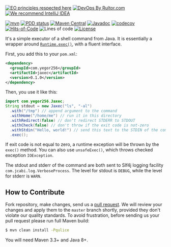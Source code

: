 [![EO principles respected here](https://www.elegantobjects.org/badge.svg)](https://www.elegantobjects.org)
[![DevOps By Rultor.com](http://www.rultor.com/b/yegor256/jaxec)](http://www.rultor.com/p/yegor256/jaxec)
[![We recommend IntelliJ IDEA](https://www.elegantobjects.org/intellij-idea.svg)](https://www.jetbrains.com/idea/)

[![mvn](https://github.com/yegor256/jaxec/actions/workflows/mvn.yml/badge.svg)](https://github.com/yegor256/jaxec/actions/workflows/mvn.yml)
[![PDD status](http://www.0pdd.com/svg?name=yegor256/jaxec)](http://www.0pdd.com/p?name=yegor256/jaxec)
[![Maven Central](https://img.shields.io/maven-central/v/com.yegor256/jaxec.svg)](https://maven-badges.herokuapp.com/maven-central/com.yegor256/jaxec)
[![Javadoc](http://www.javadoc.io/badge/com.yegor256/jaxec.svg)](http://www.javadoc.io/doc/com.yegor256/jaxec)
[![codecov](https://codecov.io/gh/yegor256/jaxec/branch/master/graph/badge.svg)](https://codecov.io/gh/yegor256/jaxec)
[![Hits-of-Code](https://hitsofcode.com/github/yegor256/jaxec)](https://hitsofcode.com/view/github/yegor256/jaxec)
![Lines of code](https://img.shields.io/tokei/lines/github/yegor256/jaxec)
[![License](https://img.shields.io/badge/license-MIT-green.svg)](https://github.com/yegor256/jaxec/blob/master/LICENSE.txt)

It's a simple executor of a shell command from Java. It is essentially a wrapper around 
[`Runtime.exec()`](https://docs.oracle.com/javase/8/docs/api/java/lang/Runtime.html#exec-java.lang.String-),
with a fluent interface.

First, you add this to your `pom.xml`:

```xml
<dependency>
  <groupId>com.yegor256</groupId>
  <artifactId>jaxec</artifactId>
  <version>0.1.0</version>
</dependency>
```

Then, you use it like this:

```java
import com.yegor256.Jaxec;
String stdout = new Jaxec("ls", "-al")
  .with("/tmp") // append argument to the command
  .withHome("/home/me") // run it in this directory
  .withRedirect(false) // don't redirect STDERR to STDOUT
  .withCheck(false) // don't throw if the exit code is not-zero
  .withStdin("Hello, world!") // send this text to the STDIN of the command
  .exec();
```

If exit code is not equal to zero, a runtime exception 
will be thrown by the `exec()` method. You can also use 
`unsafeExec()`, which throws checked exception `IOException`.

The stdout and stderr of the command are both sent to Slf4j logging
facility `com.jcabi.log.VerboseProcess`. The level for stdout
is `DEBUG`, while the level for stderr is `WARN`.

## How to Contribute

Fork repository, make changes, send us a [pull request](https://www.yegor256.com/2014/04/15/github-guidelines.html).
We will review your changes and apply them to the `master` branch shortly,
provided they don't violate our quality standards. To avoid frustration,
before sending us your pull request please run full Maven build:

```bash
$ mvn clean install -Pqulice
```

You will need Maven 3.3+ and Java 8+.
